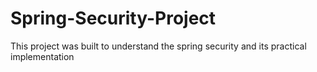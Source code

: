 # Spring-Security-Project

This project was built to understand the spring security and its practical implementation

